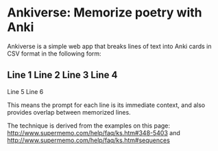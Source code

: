 # Ankiverse: Memorize poetry with Anki

Ankiverse is a simple web app that breaks lines of text into Anki cards in CSV
format in the following form:

Line 1
Line 2
Line 3
Line 4
---
Line 5
Line 6

This means the prompt for each line is its immediate context, and also provides
overlap between memorized lines.

The technique is derived from the examples on this page:
http://www.supermemo.com/help/faq/ks.htm#348-5403
and
http://www.supermemo.com/help/faq/ks.htm#sequences
